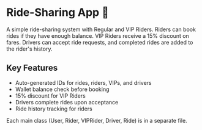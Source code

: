 # Ride-Sharing App 🚗

A simple ride-sharing system with Regular and VIP Riders. Riders can book rides if they have enough balance. VIP Riders receive a 15% discount on fares. Drivers can accept ride requests, and completed rides are added to the rider's history.

## Key Features
- Auto-generated IDs for rides, riders, VIPs, and drivers
- Wallet balance check before booking
- 15% discount for VIP Riders
- Drivers complete rides upon acceptance
- Ride history tracking for riders

Each main class (User, Rider, VIPRider, Driver, Ride) is in a separate file.
